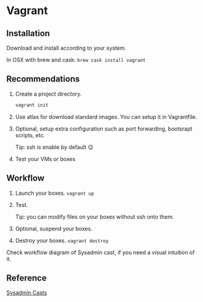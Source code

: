 # Vagrant

## Installation

Download and install according to your system.

In OSX with brew and cask: ```brew cask install vagrant```

## Recommendations

1. Create a project directory.

   ```bash
   vagrant init
   ```

2. Use atlas for download standard images. You can setup it in Vagrantfile.

3. Optional, setup extra configuration such as port forwarding, bootsrapt scripts, etc.

   Tip: ssh is enable by default :wink:

4. Test your VMs or boxes

## Workflow

1. Launch your boxes. ```vagrant up```

2. Test.

   Tip: you can modify files on your boxes without ssh onto them.

3. Optional, suspend your boxes.

4. Destroy your boxes. ```vagrant destroy```

Check workflow diagram of Sysadmin cast, if you need a visual intuition of it.

## Reference

[Sysadmin Casts](https://sysadmincasts.com/episodes/42-crash-course-on-vagrant-revised)
